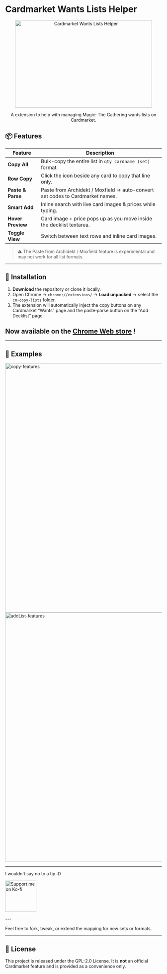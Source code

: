 
# Cardmarket Wants Lists Helper
<p align="center">
<img width="440" height="280" alt="Cardmarket Wants Lists Helper" src="https://github.com/user-attachments/assets/74022017-3c9d-42ce-875a-6392a4f13a70" />

</p>
<p align="center">
 A extension to help with managing Magic: The Gathering wants lists on Cardmarket.
</p>

## 📦 Features

| Feature           | Description                                                                   |
| ----------------- | ----------------------------------------------------------------------------- |
| **Copy All**      | Bulk-copy the entire list in `qty cardname (set)` format.                     |
| **Row Copy**      | Click the icon beside any card to copy that line only.                        |
| **Paste & Parse** | Paste from Archidekt / Moxfield → auto-convert set codes to Cardmarket names. |
| **Smart Add**     | Inline search with live card images & prices while typing.                    |
| **Hover Preview** | Card image + price pops up as you move inside the decklist textarea.          |
| **Toggle View**   | Switch between text rows and inline card images.                              |


> ⚠️ The Paste from Archidekt / Moxfield feature is experimental and may not work for all list formats.

---

## 🚀 Installation

1. **Download** the repository or clone it locally.  
2. Open Chrome → `chrome://extensions/` → **Load unpacked** → select the `cm-copy-lists` folder.  
3. The extension will automatically inject the copy buttons on any Cardmarket “Wants” page and the paste‑parse button on the “Add Decklist” page.
   
## Now available on the [Chrome Web store](https://chromewebstore.google.com/detail/cardmarket-wants-lists-he/kmpgkjagalhgeoaafjabmehbadcabham) !

---

## 📸 Examples
<img width="1280" height="800" alt="copy-features" src="https://github.com/user-attachments/assets/d055a01e-d692-46f2-b196-af3428d374ec" />
<img width="1280" height="800" alt="addList-features" src="https://github.com/user-attachments/assets/f987177a-4670-4c13-9c31-f23103e88451" />


---
I wouldn't say no to a tip :D
<p>
 <a href="https://ko-fi.com/masterofhollows" >
<img width="100" src="https://cdn.prod.website-files.com/5c14e387dab576fe667689cf/670f5a02fad2b4c413af6d15_support_me_on_kofi_badge_beige.png" alt="Support me on Ko-fi">
 </a>
</p>
---

Feel free to fork, tweak, or extend the mapping for new sets or formats.

---

## 📄 License

This project is released under the  GPL-2.0 License. It is **not** an official Cardmarket feature and is provided as a convenience only.
